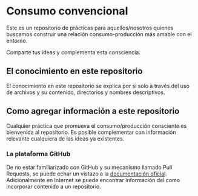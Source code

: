 # Consumo convencional

Este es un repositorio de prácticas para aquellos/nosotros quienes buscamos construir una relación consumo-producción más amable con el entorno.

Comparte tus ideas y complementa esta consciencia.

## El conocimiento en este repositorio

El conocimiento en este repositorio se explica por sí solo a través del uso de archivos y su contenido, directorios y nombres descriptivos.

## Como agregar información a este repositorio

Cualquier práctica que promueva el consumo/producción consciente es bienvenida al repositorio. Es posible complementar con información relevante cualquiera de las ideas ya existentes.

### La plataforma GitHub

De no estar familiarizado con GitHub y su mecanismo llamado Pull Requests, se puede echar un vistazo a la [documentación oficial](https://docs.github.com/es/pull-requests/collaborating-with-pull-requests/proposing-changes-to-your-work-with-pull-requests/about-pull-requests). Adicionalmente en Internet se puede encontrar información del como incorporar contenido a un repositorio.